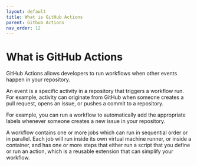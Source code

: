 ```yaml
---
layout: default
title: What is GitHub Actions
parent: Github Actions
nav_order: 12
---
```


# What is GitHub Actions

GitHub Actions allows developers to run workflows when other events happen in your repository.

An event is a specific activity in a repository that triggers a workflow run. For example, activity can originate from GitHub when someone creates a pull request, opens an issue, or pushes a commit to a repository.

For example, you can run a workflow to automatically add the appropriate labels whenever someone creates a new issue in your repository.

A workflow contains one or more jobs which can run in sequential order or in parallel. Each job will run inside its own virtual machine runner, or inside a container, and has one or more steps that either run a script that you define or run an action, which is a reusable extension that can simplify your workflow.
